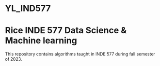 # YL_IND577
# Rice INDE 577 Data Science & Machine learning
This repository contains algorithms taught in INDE 577 during fall semester of 2023.

